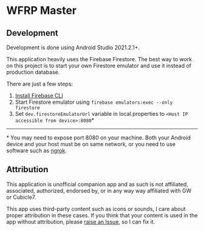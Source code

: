 # WFRP Master

## Development

Development is done using Android Studio 2021.2.1+.

This application heavily uses the Firebase Firestore. The best way to work on this project is to
 start your own Firestore emulator and use it instead of production database.

There are just a few steps:
1) [Install Firebase CLI](https://firebase.google.com/docs/cli#install_the_firebase_cli)
2) Start Firestore emulator using `firebase emulators:exec --only firestore`
3) Set `dev.firestoreEmulatorUrl` variable in local.properties to `<Host IP accessible from device>:8080`\*

---

\* You may need to expose port 8080 on your machine. Both your Android device and your host must be on same network,
or you need to use software such as [ngrok](https://ngrok.com/). 

## Attribution

This application is unofficial companion app and as such is not affiliated, associated, authorized,
endorsed by, or in any way way affiliated with GW or Cubicle7.

This app uses third-party content such as icons or sounds, I care about proper attribution
in these cases. If you think that your content is used in the app without attribution,
please [raise an Issue](https://gitlab.com/fmasa/wfrp-master/-/issues/new), so I can fix it.
